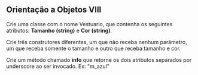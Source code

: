 ## Orientação a Objetos VIII

Crie uma classe com o nome Vestuario, que contenha os seguintes atributos: **Tamanho (string)** e **Cor (string)**.

Crie três construtores diferentes, um que não receba nenhum parâmetro, um que receba somente o tamanho e outro que receba tamanho e cor.

Crie um método chamado **info** que retorne os dois atributos separados por underscore ao ser invocado. Ex: "m_azul"